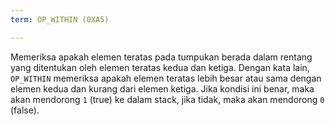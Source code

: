 ```yaml
---
term: OP_WITHIN (0XA5)

---
```

Memeriksa apakah elemen teratas pada tumpukan berada dalam rentang yang ditentukan oleh elemen teratas kedua dan ketiga. Dengan kata lain, `OP_WITHIN` memeriksa apakah elemen teratas lebih besar atau sama dengan elemen kedua dan kurang dari elemen ketiga. Jika kondisi ini benar, maka akan mendorong `1` (true) ke dalam stack, jika tidak, maka akan mendorong `0` (false).